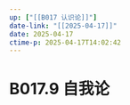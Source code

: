 ```yaml
---
up: ["[[B017 认识论]]"]
date-link: "[[2025-04-17]]"
date: 2025-04-17
ctime-p: 2025-04-17T14:02:42
---
```


# B017.9 自我论
